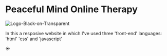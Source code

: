 # **P**eaceful **M**ind **O**nline **T**herapy

![Logo-Black-on-Transparent](https://user-images.githubusercontent.com/79776115/156760646-a847400e-55a9-45e5-8b52-e1db1814edf6.png)

In this a resposive website in which I've used three 'front-end' languages: 'html' 'css' and 'javascript' 

:sunny:
